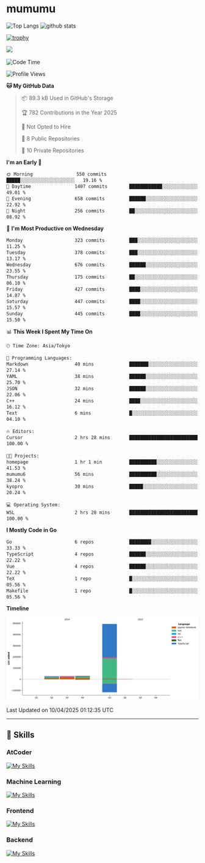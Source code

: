 # mumumu

<p align="left"> 
  <img alt="Top Langs" height="150px" src="https://github-readme-stats.vercel.app/api/top-langs/?username=mumumu6&layout=compact&show_icons=true&count_private=true" />
  <img alt="github stats" height="150px" src="https://github-readme-stats.vercel.app/api?username=mumumu6&show_icons=true&count_private=true&include_all_commits=true" />
</p>

[![trophy](https://github-profile-trophy.vercel.app/?username=mumumu6&margin-w=5&margin-h=5)](https://github.com/mumumu6/)

![](https://github-profile-summary-cards.vercel.app/api/cards/profile-details?username=mumumu6&theme=transparent)

<!--START_SECTION:waka-->
![Code Time](http://img.shields.io/badge/Code%20Time-2%20hrs%2045%20mins-blue)

![Profile Views](http://img.shields.io/badge/Profile%20Views-51-blue)

**🐱 My GitHub Data** 

> 📦 89.3 kB Used in GitHub's Storage 
 > 
> 🏆 782 Contributions in the Year 2025
 > 
> 🚫 Not Opted to Hire
 > 
> 📜 8 Public Repositories 
 > 
> 🔑 10 Private Repositories 
 > 
**I'm an Early 🐤** 

```text
🌞 Morning                550 commits         █████░░░░░░░░░░░░░░░░░░░░   19.16 % 
🌆 Daytime                1407 commits        ████████████░░░░░░░░░░░░░   49.01 % 
🌃 Evening                658 commits         ██████░░░░░░░░░░░░░░░░░░░   22.92 % 
🌙 Night                  256 commits         ██░░░░░░░░░░░░░░░░░░░░░░░   08.92 % 
```
📅 **I'm Most Productive on Wednesday** 

```text
Monday                   323 commits         ███░░░░░░░░░░░░░░░░░░░░░░   11.25 % 
Tuesday                  378 commits         ███░░░░░░░░░░░░░░░░░░░░░░   13.17 % 
Wednesday                676 commits         ██████░░░░░░░░░░░░░░░░░░░   23.55 % 
Thursday                 175 commits         ██░░░░░░░░░░░░░░░░░░░░░░░   06.10 % 
Friday                   427 commits         ████░░░░░░░░░░░░░░░░░░░░░   14.87 % 
Saturday                 447 commits         ████░░░░░░░░░░░░░░░░░░░░░   15.57 % 
Sunday                   445 commits         ████░░░░░░░░░░░░░░░░░░░░░   15.50 % 
```


📊 **This Week I Spent My Time On** 

```text
🕑︎ Time Zone: Asia/Tokyo

💬 Programming Languages: 
Markdown                 40 mins             ███████░░░░░░░░░░░░░░░░░░   27.14 % 
YAML                     38 mins             ██████░░░░░░░░░░░░░░░░░░░   25.70 % 
JSON                     32 mins             ██████░░░░░░░░░░░░░░░░░░░   22.06 % 
C++                      24 mins             ████░░░░░░░░░░░░░░░░░░░░░   16.12 % 
Text                     6 mins              █░░░░░░░░░░░░░░░░░░░░░░░░   04.10 % 

🔥 Editors: 
Cursor                   2 hrs 28 mins       █████████████████████████   100.00 % 

🐱‍💻 Projects: 
homepage                 1 hr 1 min          ██████████░░░░░░░░░░░░░░░   41.53 % 
mumumu6                  56 mins             ██████████░░░░░░░░░░░░░░░   38.24 % 
kyopro                   30 mins             █████░░░░░░░░░░░░░░░░░░░░   20.24 % 

💻 Operating System: 
WSL                      2 hrs 28 mins       █████████████████████████   100.00 % 
```

**I Mostly Code in Go** 

```text
Go                       6 repos             ████████░░░░░░░░░░░░░░░░░   33.33 % 
TypeScript               4 repos             ██████░░░░░░░░░░░░░░░░░░░   22.22 % 
Vue                      4 repos             ██████░░░░░░░░░░░░░░░░░░░   22.22 % 
TeX                      1 repo              █░░░░░░░░░░░░░░░░░░░░░░░░   05.56 % 
Makefile                 1 repo              █░░░░░░░░░░░░░░░░░░░░░░░░   05.56 % 
```



**Timeline**

![Lines of Code chart](https://raw.githubusercontent.com/mumumu6/mumumu6/main/assets/bar_graph.png)


 Last Updated on 10/04/2025 01:12:35 UTC
<!--END_SECTION:waka-->

---

## 🚀 Skills

### AtCoder

[![My Skills](https://skillicons.dev/icons?i=cpp)](https://skillicons.dev)

### Machine Learning

[![My Skills](https://skillicons.dev/icons?i=tensorflow,pytorch)](https://skillicons.dev)

### Frontend

[![My Skills](https://skillicons.dev/icons?i=vuejs,react,ts,html,css)](https://skillicons.dev)

### Backend

[![My Skills](https://skillicons.dev/icons?i=go)](https://skillicons.dev)
